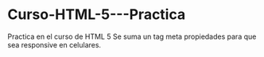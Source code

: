 # Curso-HTML-5---Practica
Practica en el curso de HTML 5
Se suma un tag meta propiedades para que sea responsive en celulares.

